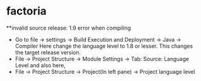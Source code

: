 # factoria
**invalid source release: 1.9 error when compiling

- Go to file -> settings -> Build Execution and Deployment -> Java -> Compiler
Here change the language level to 1.8 or lesser. This changes the target release version.
- File -> Project Structure -> Module Settings -> Tab: Source: Language Level
and also here,
- File -> Project Structure -> Project(In left pane) -> Project language level

